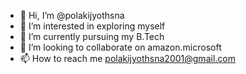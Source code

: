 - 👋 Hi, I’m @polakijyothsna
- 👀 I’m interested in exploring myself
- 🌱 I’m currently pursuing my B.Tech
- 💞️ I’m looking to collaborate on amazon.microsoft
- 📫 How to reach me polakijyothsna2001@gmail.com

<!---
polakijyothsna/polakijyothsna is a ✨ special ✨ repository because its `README.md` (this file) appears on your GitHub profile.
You can click the Preview link to take a look at your changes.
--->
